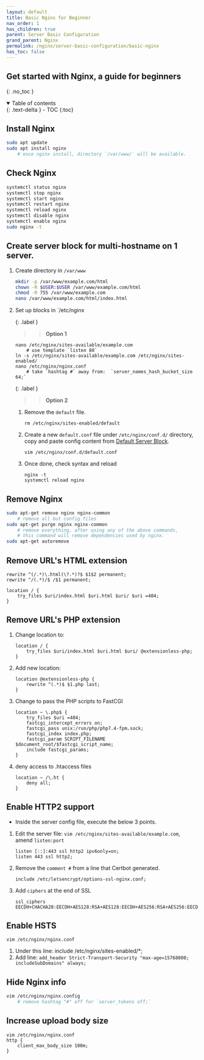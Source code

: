 ```yaml
---
layout: default    
title: Basic Nginx for Beginner
nav_order: 1
has_children: true
parent: Server Basic Configuration
grand_parent: Nginx
permalink: /nginx/server-basic-configuration/basic-nginx
has_toc: false
---
```


## Get started with Nginx, a guide for beginners
{: .no_toc } 

<details open markdown="block">
  <summary>
    Table of contents
  </summary>
  {: .text-delta }
- TOC
{:toc}
</details>

## Install Nginx 

```bash
sudo apt update
sudo apt install nginx
    # once nginx install, directory `/var/www/` will be available. 
```

## Check Nginx

```bash
systemctl status nginx
systemctl stop nginx
systemctl start nginx
systemctl restart nginx
systemctl reload nginx
systemctl disable nginx
systemctl enable nginx
sudo nginx -t
```

## Create server block for multi-hostname on 1 server. 

   1. Create directory in `/var/www`
        ```bash
        mkdir -p /var/www/example.com/html
        chown -R $USER:$USER /var/www/example.com/html
        chmod -R 755 /var/www/example.com
        nano /var/www/example.com/html/index.html
        ```
   2. Set up blocks in `/etc/nginx
       
        {: .label }
        >> **Option 1** 

        ```
        nano /etc/nginx/sites-available/example.com
            # use template `listen 80`
        ln -s /etc/nginx/sites-available/example.com /etc/nginx/sites-enabled/
        nano /etc/nginx/nginx.conf 
            # take `hashtag #` away from:  `server_names_hash_bucket_size 64;`
        ```

         {: .label }
        >> **Option 2** 

        1. Remove the `default` file.     

            ```
            rm /etc/nginx/sites-enabled/default
            ```

        2. Create a new `default.conf` file under `/etc/nginx/conf.d/` directory, copy and paste config content from [Default Server Block](/nginx/server-configurations/server-blocks).
   
            ```    
            vim /etc/nginx/conf.d/default.conf
            ```
        
        3. Once done, check syntax and reload  

            ```    
            nginx -t
            systemctl reload nginx
            ```

## Remove Nginx 

```bash
sudo apt-get remove nginx nginx-common
    # remove all but config files
sudo apt-get purge nginx nginx-common
    # remove everything, after using any of the above commands, 
    # this command will remove dependencies used by nginx.
sudo apt-get autoremove
```

## Remove URL's HTML extension

```
rewrite ^(/.*)\.html(\?.*)?$ $1$2 permanent;
rewrite ^/(.*)/$ /$1 permanent;

location / {
    try_files $uri/index.html $uri.html $uri/ $uri =404;
}
```

## Remove URL's PHP extension

1. Change location to: 
    ```
    location / {
        try_files $uri/index.html $uri.html $uri/ @extensionless-php;
    }
    ```

2. Add new location:
    ```
    location @extensionless-php {
	    rewrite ^(.*)$ $1.php last;
	}
    ```

3. Change to pass the PHP scripts to FastCGI
    ```
    location ~ \.php$ {
		try_files $uri =404;
		fastcgi_intercept_errors on;
		fastcgi_pass unix:/run/php/php7.4-fpm.sock;
		fastcgi_index index.php;
		fastcgi_param SCRIPT_FILENAME $document_root/$fastcgi_script_name;
		include fastcgi_params;
	}
    ```

4. deny access to .htaccess files
    ```
    location ~ /\.ht {
		deny all;
	}
    ```

## Enable HTTP2 support 

* Inside the server config file, execute the below 3 points. 

1. Edit the server file: `vim /etc/nginx/sites-available/example.com`, amend `listen:port`
     ``` 
     listen [::]:443 ssl http2 ipv6only=on;
     listen 443 ssl http2;
     ```
2. Remove the `comment #` from a line that Certbot generated.
   
    ```
    include /etc/letsencrypt/options-ssl-nginx.conf;
    ```

3. Add `ciphers` at the end of SSL 

    ```
    ssl_ciphers EECDH+CHACHA20:EECDH+AES128:RSA+AES128:EECDH+AES256:RSA+AES256:EECDH+3DES:RSA+3DES:!MD5;
    ```  

## Enable HSTS 

```
vim /etc/nginx/nginx.conf
```

1. Under this line: include /etc/nginx/sites-enabled/*;
2. Add line: `add_header Strict-Transport-Security "max-age=15768000; includeSubDomains" always;` 


## Hide Nginx info 

```bash
vim /etc/nginx/nginx.config
    # remove hashtag "#" off for `server_tokens off;` 
```

## Increase upload body size

```
vim /etc/nginx/nginx.conf
http {
    client_max_body_size 100m;
}
```